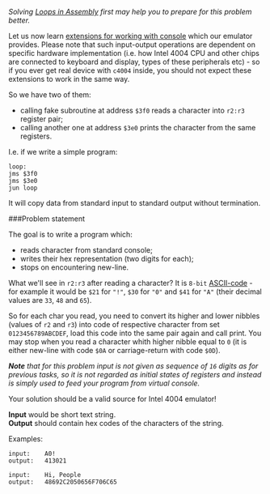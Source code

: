 _Solving [Loops in Assembly](./loops-in-assembly) first may help you to prepare for this problem better._

Let us now learn [extensions for working with console](https://github.com/CodeAbbey/intel4004-emu/wiki/Extensions-and-Limitations)
which our emulator provides. Please note that such input-output operations are dependent on specific hardware implementation
(i.e. how Intel 4004 CPU and other chips are connected to keyboard and display, types of these peripherals etc) - so if you
ever get real device with `c4004` inside, you should not expect these extensions to work in the same way.

So we have two of them:

- calling fake subroutine at address `$3f0` reads a character into `r2:r3` register pair;
- calling another one at address `$3e0` prints the character from the same registers.

I.e. if we write a simple program:

    loop:
	jms $3f0
	jms $3e0
	jun loop

It will copy data from standard input to standard output without termination.

###Problem statement

The goal is to write a program which:

- reads character from standard console;
- writes their hex representation (two digits for each);
- stops on encountering new-line.

What we'll see in `r2:r3` after reading a character? It is `8-bit` [ASCII-code](https://en.wikipedia.org/wiki/ASCII) - for
example it would be `$21` for `"!"`, `$30` for `"0"` and `$41` for `"A"` (their decimal values are `33`, `48` and `65`).

So for each char you read, you need to convert its higher and lower nibbles (values of `r2` and `r3`) into code of
respective character from set `0123456789ABCDEF`, load this code into the same pair again and call print. You may stop
when you read a character whith higher nibble equal to `0` (it is either new-line with code `$0A` or carriage-return with
code `$0D`).

_**Note** that for this problem input is not given as sequence of `16` digits as for previous tasks, so it is not regarded
as initial states of registers and instead is simply used to feed your program from virtual console._

<div class="attention">Your solution should be a valid source for Intel 4004 emulator!</div>

**Input** would be short text string.  
**Output** should contain hex codes of the characters of the string.

Examples:

    input:    A0!
	output:   413021
	
	input:    Hi, People
	output:   48692C2050656F706C65

<script>
$(function() {selectLanguage('asm4004');});
var answerNotNeeded = true;
</script>
